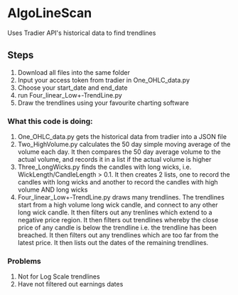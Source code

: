 # AlgoLineScan
Uses Tradier API's historical data to find trendlines
## Steps
1. Download all files into the same folder
2. Input your access token from tradier in One_OHLC_data.py
3. Choose your start_date and end_date
4. run Four_linear_Low+-TrendLine.py
5. Draw the trendlines using your favourite charting software
### What this code is doing:
1. One_OHLC_data.py gets the historical data from tradier into a JSON file
2. Two_HighVolume.py calculates the 50 day simple moving average of the volume each day. It then compares the 50 day average volume to the actual volume, and records it in a list if the actual volume is higher
3. Three_LongWicks.py finds the candles with long wicks, i.e. WickLength/CandleLength > 0.1. It then creates 2 lists, one to record the candles with long wicks and another to record the candles with high volume AND long wicks
4. Four_linear_Low+-TrendLine.py draws many trendlines. The trendlines start from a high volume long wick candle, and connect to any other long wick candle. It then filters out any trenlines which extend to a negative price region. It then filters out trendlines whereby the close price of any candle is below the trendline i.e. the trendline has been breached.  It then filters out any trendlines which are too far from the latest price. It then lists out the dates of the remaining trendlines.
### Problems
1. Not for Log Scale trendlines
2. Have not filtered out earnings dates
